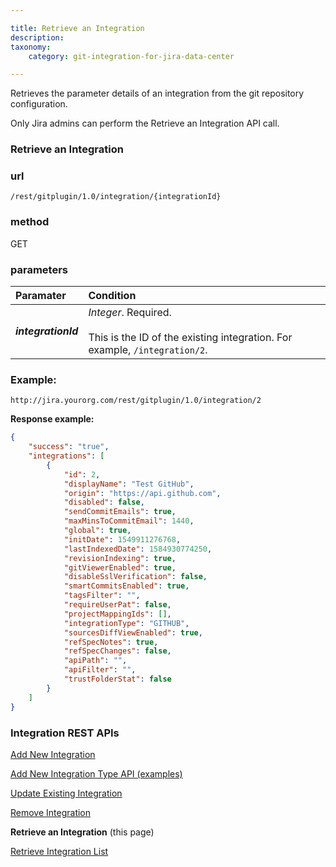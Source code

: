 ```yaml
---

title: Retrieve an Integration
description:
taxonomy:
    category: git-integration-for-jira-data-center

---
```


Retrieves the parameter details of an integration from the git repository configuration.

Only Jira admins can perform the Retrieve an Integration API call.


### Retrieve an Integration

### url
`/rest/gitplugin/1.0/integration/{integrationId}`

### method
GET

### parameters

| Paramater | Condition |
| :--- | :--- |
| _**integrationId**_ | _Integer_. Required.<br><br>This is the ID of the existing integration. For example, `/integration/2`. |

### Example:

`http://jira.yourorg.com/rest/gitplugin/1.0/integration/2`

**Response example:**

```json
{
    "success": "true",
    "integrations": [                  
        {
            "id": 2,
            "displayName": "Test GitHub",
            "origin": "https://api.github.com",
            "disabled": false,
            "sendCommitEmails": true,
            "maxMinsToCommitEmail": 1440,
            "global": true,
            "initDate": 1549911276768,
            "lastIndexedDate": 1584930774250,
            "revisionIndexing": true,
            "gitViewerEnabled": true,
            "disableSslVerification": false,
            "smartCommitsEnabled": true,
            "tagsFilter": "",
            "requireUserPat": false,
            "projectMappingIds": [],
            "integrationType": "GITHUB",
            "sourcesDiffViewEnabled": true,
            "refSpecNotes": true,
            "refSpecChanges": false,
            "apiPath": "",
            "apiFilter": "",
            "trustFolderStat": false
        }
    ]
}
```

### Integration REST APIs

[Add New Integration](/git-integration-for-jira-data-center/add-new-integration-gij-self-managed)

[Add New Integration Type API (examples)](/git-integration-for-jira-data-center/add-new-integration-type-api-examples-gij-self-managed)

[Update Existing Integration](/git-integration-for-jira-data-center/update-existing-integration-gij-self-managed)

[Remove Integration](/git-integration-for-jira-data-center/remove-integration-gij-self-managed)

**Retrieve an Integration** (this page)

[Retrieve Integration List](/git-integration-for-jira-data-center/retrieve-integration-list-gij-self-managed)

